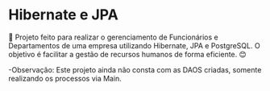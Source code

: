 # Hibernate e JPA
🚀 Projeto feito para realizar o gerenciamento de Funcionários e Departamentos de uma empresa utilizando Hibernate, JPA e PostgreSQL. O objetivo é facilitar a gestão de recursos humanos de forma eficiente. 😊

-Observação: Este projeto ainda não consta com as DAOS criadas, somente realizando os processos via Main. 
